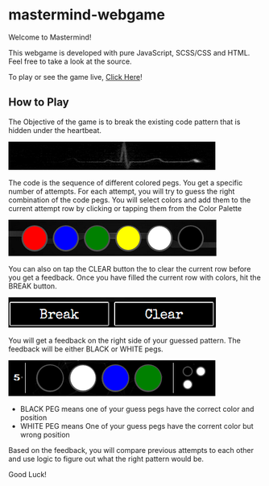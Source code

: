 # mastermind-webgame

Welcome to Mastermind!

This webgame is developed with pure JavaScript, SCSS/CSS and HTML. Feel free to take a look at the source.

To play or see the game live, <a href="http://mastermind.mnafis.com" target="_blank">Click Here</a>!

## How to Play

The Objective of the game is to break the existing code pattern that is hidden under the heartbeat.

![htp_heartbeat](images/htp_heartbeat.png)

The code is the sequence of different colored pegs. You get a specific number of attempts. For each attempt, you will try to guess the right combination of the code pegs. You will select colors and add them to the current attempt row by clicking or tapping them from the Color Palette

![htp_palette](images/htp_palette.png)

You can also on tap the CLEAR button the to clear the current row before you get a feedback. Once you have filled  the current row with colors, hit the BREAK button.

![htp_buttons](images/htp_buttons.png)

You will get a feedback on the right side of your guessed pattern. The feedback will be either BLACK or WHITE pegs.

![htp_buttons](images/htp_row.png)

- BLACK PEG means one of your guess pegs have the correct color and position
- WHITE PEG means One of your guess pegs have the corrent color but wrong position

Based on the feedback, you will compare previous attempts to each other and use logic to figure out what the right pattern would be.

Good Luck!
